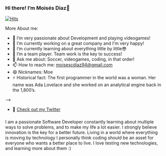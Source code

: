 ### Hi there! I’m Moisés Diaz👋

[![Hits](https://hits.seeyoufarm.com/api/count/incr/badge.svg?url=https%3A%2F%2Fgithub.com%2Fmoises-diaz&count_bg=%2379C83D&title_bg=%23555555&icon=&icon_color=%23E7E7E7&title=hits&edge_flat=false)](https://hits.seeyoufarm.com)

More About me:

- 🤩 I’m very passionate about Development and playing videogames!
- 🔭 I’m currently working on a great company and I'm very happy!
- 🌱 I’m currently learning about everything little by little😎
- 👯 I’m a team player. Team work is the key to success!
- 💬 Ask me about: Soccer, videogames, coding, in that order!
- 📫 How to reach me: moisescdiaz94@gmail.com
- 😄 Nicknames: Moe
- ⚡ Historical fact: The first programmer in the world was a woman. Her name was Ada Lovelace and she worked on an analytical engine back in the 1,800’s.

-->

- 🐣 [Check out my Twitter](https://twitter.com/Soytwiter0)

### 

I am a passionate Software Developer constantly learning about multiple ways to solve problems, and to make my life a lot easier. I strongly believe innovation is the key for a better future. Living in a world where everything is moving by technology I personally think coding should be an asset for everyone who wants a better place to live. I love testing new technologies, and learning more about them :)
